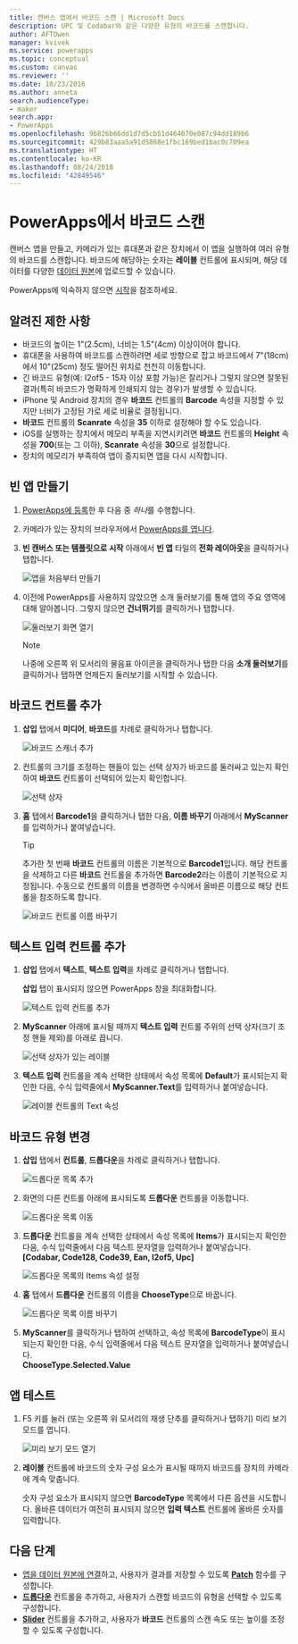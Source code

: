 ```yaml
---
title: 캔버스 앱에서 바코드 스캔 | Microsoft Docs
description: UPC 및 Codabar와 같은 다양한 유형의 바코드를 스캔합니다.
author: AFTOwen
manager: kvivek
ms.service: powerapps
ms.topic: conceptual
ms.custom: canvas
ms.reviewer: ''
ms.date: 10/23/2016
ms.author: anneta
search.audienceType:
- maker
search.app:
- PowerApps
ms.openlocfilehash: 9b826b66dd1d7d5cb51d464070e087c94dd189b6
ms.sourcegitcommit: 429b83aaa5a91d5868e1fbc169bed1bac0c709ea
ms.translationtype: HT
ms.contentlocale: ko-KR
ms.lasthandoff: 08/24/2018
ms.locfileid: "42849546"
---
```

# <a name="scan-a-barcode-in-powerapps"></a>PowerApps에서 바코드 스캔

캔버스 앱을 만들고, 카메라가 있는 휴대폰과 같은 장치에서 이 앱을 실행하여 여러 유형의 바코드를 스캔합니다. 바코드에 해당하는 숫자는 **레이블** 컨트롤에 표시되며, 해당 데이터를 다양한 [데이터 원본](connections-list.md)에 업로드할 수 있습니다.

PowerApps에 익숙하지 않으면 [시작](getting-started.md)을 참조하세요.

## <a name="known-limitations"></a>알려진 제한 사항

* 바코드의 높이는 1"(2.5cm), 너비는 1.5"(4cm) 이상이어야 합니다.
* 휴대폰을 사용하여 바코드를 스캔하려면 세로 방향으로 잡고 바코드에서 7"(18cm)에서 10"(25cm) 정도 떨어진 위치로 천천히 이동합니다.
* 긴 바코드 유형(예: I2of5 - 15자 이상 포함 가능)은 잘리거나 그렇지 않으면 잘못된 결과(특히 바코드가 명확하게 인쇄되지 않는 경우)가 발생할 수 있습니다.
* iPhone 및 Android 장치의 경우 **바코드** 컨트롤의 **Barcode** 속성을 지정할 수 있지만 너비가 고정된 가로 세로 비율로 결정됩니다.
* **바코드** 컨트롤의 **Scanrate** 속성을 **35** 이하로 설정해야 할 수도 있습니다.
* iOS를 실행하는 장치에서 메모리 부족을 지연시키려면 **바코드** 컨트롤의 **Height** 속성을 **700**(또는 그 이하), **Scanrate** 속성을 **30**으로 설정합니다.
* 장치의 메모리가 부족하여 앱이 중지되면 앱을 다시 시작합니다.

## <a name="create-a-blank-app"></a>빈 앱 만들기
1. [PowerApps에 등록](../signup-for-powerapps.md)한 후 다음 중 *하나*를 수행합니다.

2. 카메라가 있는 장치의 브라우저에서 [PowerApps를 엽니다](https://create.powerapps.com).

3. **빈 캔버스 또는 템플릿으로 시작** 아래에서 **빈 앱** 타일의 **전화 레이아웃**을 클릭하거나 탭합니다.

    ![앱을 처음부터 만들기](./media/scan-barcode/create-from-blank.png)

4. 이전에 PowerApps를 사용하지 않았으면 소개 둘러보기를 통해 앱의 주요 영역에 대해 알아봅니다. 그렇지 않으면 **건너뛰기**를 클릭하거나 탭합니다.

    ![둘러보기 화면 열기](./media/scan-barcode/quick-tour.png)

    > [!NOTE]
   > 나중에 오른쪽 위 모서리의 물음표 아이콘을 클릭하거나 탭한 다음 **소개 둘러보기**를 클릭하거나 탭하면 언제든지 둘러보기를 시작할 수 있습니다.

## <a name="add-a-barcode-control"></a>바코드 컨트롤 추가
1. **삽입** 탭에서 **미디어**, **바코드**를 차례로 클릭하거나 탭합니다.

    ![바코드 스캐너 추가](./media/scan-barcode/add-scanner.png)

2. 컨트롤의 크기를 조정하는 핸들이 있는 선택 상자가 바코드를 둘러싸고 있는지 확인하여 **바코드** 컨트롤이 선택되어 있는지 확인합니다.

    ![선택 상자](./media/scan-barcode/selection-box.png)

3. **홈** 탭에서 **Barcode1**을 클릭하거나 탭한 다음, **이름 바꾸기** 아래에서 **MyScanner**를 입력하거나 붙여넣습니다.

    > [!TIP]
   > 추가한 첫 번째 **바코드** 컨트롤의 이름은 기본적으로 **Barcode1**입니다. 해당 컨트롤을 삭제하고 다른 **바코드** 컨트롤을 추가하면 **Barcode2**라는 이름이 기본적으로 지정됩니다. 수동으로 컨트롤의 이름을 변경하면 수식에서 올바른 이름으로 해당 컨트롤을 참조하도록 합니다.

    ![바코드 컨트롤 이름 바꾸기](./media/scan-barcode/rename-barcode.png)

## <a name="add-a-text-input-control"></a>텍스트 입력 컨트롤 추가
1. **삽입** 탭에서 **텍스트**, **텍스트 입력**을 차례로 클릭하거나 탭합니다.

    **삽입** 탭이 표시되지 않으면 PowerApps 창을 최대화합니다.

    ![텍스트 입력 컨트롤 추가](./media/scan-barcode/add-text-input.png)

2. **MyScanner** 아래에 표시될 때까지 **텍스트 입력** 컨트롤 주위의 선택 상자(크기 조정 핸들 제외)를 아래로 끕니다.

    ![선택 상자가 있는 레이블](./media/scan-barcode/move-input-text.png)

3. **텍스트 입력** 컨트롤을 계속 선택한 상태에서 속성 목록에 **Default**가 표시되는지 확인한 다음, 수식 입력줄에서 **MyScanner.Text**를 입력하거나 붙여넣습니다.

    ![레이블 컨트롤의 Text 속성](./media/scan-barcode/default-text.png)

## <a name="change-the-barcode-type"></a>바코드 유형 변경
1. **삽입** 탭에서 **컨트롤**, **드롭다운**을 차례로 클릭하거나 탭합니다.

    ![드롭다운 목록 추가](./media/scan-barcode/insert-dropdown.png)

2. 화면의 다른 컨트롤 아래에 표시되도록 **드롭다운** 컨트롤을 이동합니다.

    ![드롭다운 목록 이동](./media/scan-barcode/move-dropdown.png)

3. **드롭다운** 컨트롤을 계속 선택한 상태에서 속성 목록에 **Items**가 표시되는지 확인한 다음, 수식 입력줄에서 다음 텍스트 문자열을 입력하거나 붙여넣습니다.<br>
    **[Codabar, Code128, Code39, Ean, I2of5, Upc]**

    ![드롭다운 목록의 Items 속성 설정](./media/scan-barcode/items-property.png)

4. **홈** 탭에서 **드롭다운** 컨트롤의 이름을 **ChooseType**으로 바꿉니다.

    ![드롭다운 목록 이름 바꾸기](./media/scan-barcode/rename-dropdown.png)

5. **MyScanner**를 클릭하거나 탭하여 선택하고, 속성 목록에 **BarcodeType**이 표시되는지 확인한 다음, 수식 입력줄에서 다음 텍스트 문자열을 입력하거나 붙여넣습니다.<br>
    **ChooseType.Selected.Value**

## <a name="test-the-app"></a>앱 테스트
1. F5 키를 눌러 (또는 오른쪽 위 모서리의 재생 단추를 클릭하거나 탭하기) 미리 보기 모드를 엽니다.

    ![미리 보기 모드 열기](./media/scan-barcode/open-preview.png)

2. **레이블** 컨트롤에 바코드의 숫자 구성 요소가 표시될 때까지 바코드를 장치의 카메라에 계속 맞춥니다.

    숫자 구성 요소가 표시되지 않으면 **BarcodeType** 목록에서 다른 옵션을 시도합니다. 올바른 데이터가 여전히 표시되지 않으면 **입력 텍스트** 컨트롤에 올바른 숫자를 입력합니다.

## <a name="next-steps"></a>다음 단계
* [앱을 데이터 원본에 연결](add-data-connection.md)하고, 사용자가 결과를 저장할 수 있도록 **[Patch](functions/function-patch.md)** 함수를 구성합니다.
* **[드롭다운](controls/control-drop-down.md)** 컨트롤을 추가하고, 사용자가 스캔할 바코드의 유형을 선택할 수 있도록 구성합니다.
* **[Slider](controls/control-slider.md)** 컨트롤을 추가하고, 사용자가 **바코드** 컨트롤의 스캔 속도 또는 높이를 조정할 수 있도록 구성합니다.
